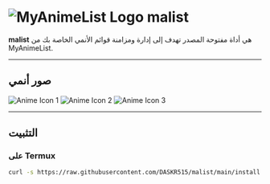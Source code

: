 # ![MyAnimeList Logo](https://seeklogo.com/images/M/myanimelist-logo-175293/vector-logo.png) malist

**malist** هي أداة مفتوحة المصدر تهدف إلى إدارة ومزامنة قوائم الأنمي الخاصة بك من MyAnimeList.

---

## صور أنمي

![Anime Icon 1](https://i.pinimg.com/originals/26/9f/11/269f11c12b0a8c12d3b13fc26b3c83c6.jpg)
![Anime Icon 2](https://i.pinimg.com/originals/13/cf/bd/13cfbde2a2b9a8de8941a4b9ccf56600.jpg)
![Anime Icon 3](https://i.pinimg.com/originals/56/67/3e/56673edb6a7a5e23764ebcd35c56b317.jpg)

---

## التثبيت

### على Termux

```bash
curl -s https://raw.githubusercontent.com/DASKR515/malist/main/install.sh | bash
